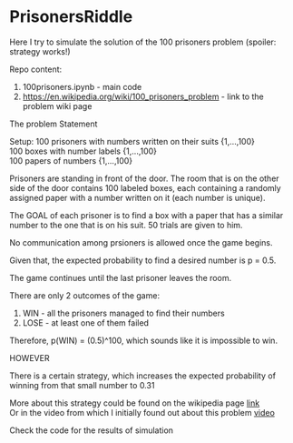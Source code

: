 # PrisonersRiddle
Here I try to simulate the solution of the 100 prisoners problem (spoiler: strategy works!)

Repo content:
1. 100prisoners.ipynb - main code
2. https://en.wikipedia.org/wiki/100_prisoners_problem - link to the problem wiki page

The problem Statement

Setup:
100 prisoners with numbers written on their suits {1,...,100}  
100 boxes with number labels {1,...,100}  
100 papers of numbers {1,...,100}  

Prisoners are standing in front of the door. The room that is on the other side of the door contains 100 labeled boxes, each containing a randomly assigned
paper with a number written on it (each number is unique).  

The GOAL of each prisoner is to find a box with a paper that has a similar number to the one that is on his suit. 50 trials are given to him. 

No communication among prsioners is allowed once the game begins.  

Given that, the expected probability to find a desired number is p = 0.5. 

The game continues until the last prisoner leaves the room. 
 
There are only 2 outcomes of the game:
1. WIN - all the prisoners managed to find their numbers
2. LOSE - at least one of them failed

Therefore, p(WIN) = (0.5)^100, which sounds like it is impossible to win.  

HOWEVER  

There is a certain strategy, which increases the expected probability of winning from that small number to 0.31

More about this strategy could be found on the wikipedia page [link](https://en.wikipedia.org/wiki/100_prisoners_problem)  
Or in the video from which I initially found out about this problem [video](https://www.youtube.com/watch?v=iSNsgj1OCLA)


Check the code for the results of simulation

